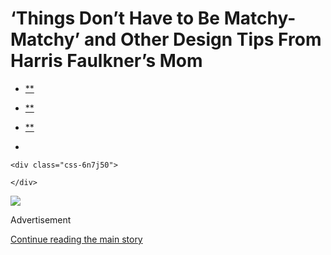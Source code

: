 <div id="app">

<div>

<div>

<div class="css-6ubjj1">

<div data-role="main">

<div class="css-adrcqs">

<div class="css-1f15qsr">

# ‘Things Don’t Have to Be Matchy-Matchy’ and Other Design Tips From Harris Faulkner’s Mom

<div class="css-6h8erb">

<div class="css-177v173">

<div class="css-2opxtz" data-role="toolbar" data-aria-label="Share Slideshow">

  - [**](https://www.facebookcorewwwi.onion/sharer.php?app_id=9869919170&u=https%3A%2F%2Fwww.nytimes3xbfgragh.onion%2Fslideshow%2F2020%2F08%2F04%2Frealestate%2Fthings-dont-have-to-be-matchy-matchy-and-other-design-tips-from-harris-faulkners-mom.html%3Fsmid%3Dfb-share&name=%E2%80%98Things%20Don%E2%80%99t%20Have%20to%20Be%20Matchy-Matchy%E2%80%99%20and%20Other%20Design%20Tips%20From%20Harris%20Faulkner%E2%80%99s%20Mom&redirect_uri=https%3A%2F%2Fwww.facebookcorewwwi.onion%2F)

  - [**](https://twitter.com/intent/tweet?url=https%3A%2F%2Fwww.nytimes3xbfgragh.onion%2Fslideshow%2F2020%2F08%2F04%2Frealestate%2Fthings-dont-have-to-be-matchy-matchy-and-other-design-tips-from-harris-faulkners-mom.html%3Fsmid%3Dtw-share&text=%E2%80%98Things%20Don%E2%80%99t%20Have%20to%20Be%20Matchy-Matchy%E2%80%99%20and%20Other%20Design%20Tips%20From%20Harris%20Faulkner%E2%80%99s%20Mom)

  - [**](mailto:?subject=nytimes3xbfgragh.onion%3A%20%E2%80%98Things%20Don%E2%80%99t%20Have%20to%20Be%20Matchy-Matchy%E2%80%99%20and%20Other%20Design%20Tips%20From%20Harris%20Faulkner%E2%80%99s%20Mom&body=From%20The%20New%20York%20Times%3A%0A%0A%E2%80%98Things%20Don%E2%80%99t%20Have%20to%20Be%20Matchy-Matchy%E2%80%99%20and%20Other%20Design%20Tips%20From%20Harris%20Faulkner%E2%80%99s%20Mom%0A%0AThe%20Fox%20News%20anchor%E2%80%99s%20mother%20gave%20her%20some%20decorating%20advice%3A%20%E2%80%98Just%20make%20it%20beautiful.%E2%80%99%20And%20she%E2%80%99s%20been%20trying.%0A%0Ahttps%3A%2F%2Fwww.nytimes3xbfgragh.onion%2Fslideshow%2F2020%2F08%2F04%2Frealestate%2Fthings-dont-have-to-be-matchy-matchy-and-other-design-tips-from-harris-faulkners-mom.html%3Fsmid%3Dem-share)

  - 
    
    <div class="css-6n7j50">
    
    </div>

</div>

</div>

</div>

<div class="css-c2io1o">

<div class="css-157b6cd">

<div class="css-1rqhedk">

</div>

<div class="css-x9bynz">

<div class="css-flfj3q">

<div class="css-efvwyo">

![](https://static01.graylady3jvrrxbe.onion/images/2020/08/09/realestate/04WHATILOVE-FAULKNER-slide-S4NT/04WHATILOVE-FAULKNER-slide-S4NT-superJumbo.jpg?quality=75&auto=webp&disable=upscale)

</div>

</div>

<div class="css-fbohnr">

<div class="css-ma4ch">

<div class="css-17vff4o">

Advertisement

</div>

[Continue reading the main
story](#after-right-0)

<div class="ad right-0-wrapper" style="text-align:center;height:100%;display:block">

<div id="right-0" class="place-ad" data-position="mid1" data-size-key="column">

</div>

</div>

<div id="after-right-0">

</div>

</div>

<div class="css-1ro4sa3">

<div class="slideshow-metadata-block css-1cnfvma" data-aria-live="polite">

<span class="css-1ly73wi e1tej78p0">Slide 1 of 12,</span>

<div class="css-1vbanrr">

The Fox News Channel anchor Harris Faulkner, 54, lives with her husband,
Tony Berlin, and the couple’s two daughters in a townhouse in Edgewater,
N.J. During the pandemic, Ms. Faulkner has been broadcasting from a home
studio.

</div>

<div class="css-1ic10kh">

Stefano Ukmar for The New York
Times

</div>

</div>

<div class="css-11o0zik">

<div class="css-2opxtz" data-role="toolbar" data-aria-label="Share Slideshow">

  - [**](https://www.facebookcorewwwi.onion/sharer.php?app_id=9869919170&u=https%3A%2F%2Fwww.nytimes3xbfgragh.onion%2Fslideshow%2F2020%2F08%2F04%2Frealestate%2Fthings-dont-have-to-be-matchy-matchy-and-other-design-tips-from-harris-faulkners-mom.html%3Fsmid%3Dfb-share&name=%E2%80%98Things%20Don%E2%80%99t%20Have%20to%20Be%20Matchy-Matchy%E2%80%99%20and%20Other%20Design%20Tips%20From%20Harris%20Faulkner%E2%80%99s%20Mom&redirect_uri=https%3A%2F%2Fwww.facebookcorewwwi.onion%2F)

  - [**](https://twitter.com/intent/tweet?url=https%3A%2F%2Fwww.nytimes3xbfgragh.onion%2Fslideshow%2F2020%2F08%2F04%2Frealestate%2Fthings-dont-have-to-be-matchy-matchy-and-other-design-tips-from-harris-faulkners-mom.html%3Fsmid%3Dtw-share&text=%E2%80%98Things%20Don%E2%80%99t%20Have%20to%20Be%20Matchy-Matchy%E2%80%99%20and%20Other%20Design%20Tips%20From%20Harris%20Faulkner%E2%80%99s%20Mom)

  - [**](mailto:?subject=nytimes3xbfgragh.onion%3A%20%E2%80%98Things%20Don%E2%80%99t%20Have%20to%20Be%20Matchy-Matchy%E2%80%99%20and%20Other%20Design%20Tips%20From%20Harris%20Faulkner%E2%80%99s%20Mom&body=From%20The%20New%20York%20Times%3A%0A%0A%E2%80%98Things%20Don%E2%80%99t%20Have%20to%20Be%20Matchy-Matchy%E2%80%99%20and%20Other%20Design%20Tips%20From%20Harris%20Faulkner%E2%80%99s%20Mom%0A%0AThe%20Fox%20News%20anchor%E2%80%99s%20mother%20gave%20her%20some%20decorating%20advice%3A%20%E2%80%98Just%20make%20it%20beautiful.%E2%80%99%20And%20she%E2%80%99s%20been%20trying.%0A%0Ahttps%3A%2F%2Fwww.nytimes3xbfgragh.onion%2Fslideshow%2F2020%2F08%2F04%2Frealestate%2Fthings-dont-have-to-be-matchy-matchy-and-other-design-tips-from-harris-faulkners-mom.html%3Fsmid%3Dem-share)

  - 
    
    <div class="css-6n7j50">
    
    </div>

</div>

</div>

</div>

</div>

</div>

</div>

</div>

<div class="css-1l3m0pt">

<div class="css-1tih3zn">

</div>

<div class="css-fvka1g">

<div class="css-l6b1o6">

<div class="css-11img8u">

<div class="css-r3fzrd">

</div>

<div class="css-r3fzrd">

</div>

</div>

<div class="css-11img8u">

<div class="css-r3fzrd">

</div>

<div class="css-r3fzrd">

</div>

</div>

</div>

</div>

<div class="css-1q44yri" style="transform:translateY(0px)">

<div class="css-1g0t0b2" style="position:static">

<div class="css-veutzq">

### ‘Things Don’t Have to Be Matchy-Matchy’ and Other Design Tips From Harris Faulkner’s Mom

The Fox News anchor’s mother gave her some decorating advice: ‘Just make
it beautiful.’ And she’s been trying.

</div>

<div class="css-1anwcxv">

</div>

</div>

</div>

## Slideshow controls

<div class="css-11bnb1r">

<div>

<span class="css-pa1wgl">1</span> / 12

</div>

</div>

<span class="css-1ly73wi e1tej78p0">Previous slide</span>

<div class="css-11xau8q">

</div>

<span class="css-1ly73wi e1tej78p0">Next slide</span>

<div class="css-18y7kfb">

</div>

</div>

</div>

</div>

</div>

</div>

</div>

</div>

</div>
